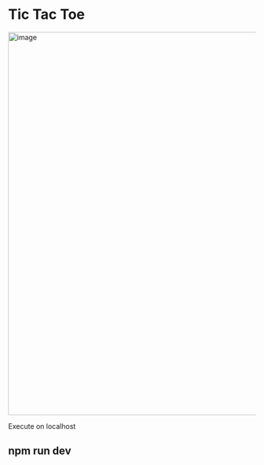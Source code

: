 # Tic Tac Toe


<img width="779" alt="image" src="https://github.com/user-attachments/assets/89dbfed2-4858-402b-8d35-425b3090d8fb" />

Execute on localhost
## npm run dev
